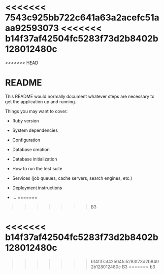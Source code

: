 <<<<<<< 7543c925bb722c641a63a2acefc51aaa92593073
<<<<<<< b14f37af42504fc5283f73d2b8402b128012480c
=======
<<<<<<< HEAD
# README

This README would normally document whatever steps are necessary to get the
application up and running.

Things you may want to cover:

* Ruby version

* System dependencies

* Configuration

* Database creation

* Database initialization

* How to run the test suite

* Services (job queues, cache servers, search engines, etc.)

* Deployment instructions

* ...
=======
>>>>>>> B3

<<<<<<< b14f37af42504fc5283f73d2b8402b128012480c
=======
>>>>>>> b14f37af42504fc5283f73d2b8402b128012480c
>>>>>>> B3
=======
>>>>>>> b3
